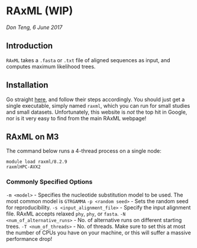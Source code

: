 # RAxML (WIP)
*Don Teng, 6 June 2017*

## Introduction
`RAxML` takes a `.fasta` or `.txt` file of aligned sequences as input, and computes maximum likelihood trees. 

## Installation
Go straight [here](http://www.sfu.ca/biology2/staff/dc/raxml/), and follow their steps accordingly. You should just get a single executable, simply named `raxml`, which you can run for small studies and small datasets. Unfortunately, this website is *not* the top hit in Google, nor is it very easy to find from the main RAxML webpage! 

## RAxML on M3
The command below runs a 4-thread process on a single node:

```
module load raxml/8.2.9
raxmlHPC-AVX2 
```

### Commonly Specified Options
`-m <model>` - Specifies the nucleotide substitution model to be used. The most common model is `GTRGAMMA`
`-p <random seed>` - Sets the random seed for reproducibility.
`-s <input_alignment_file>` - Specify the input alignment file. RAxML accepts relaxed `phy`, `phy`, or `fasta`.
`-N <num_of_alternative_runs>` - No. of alternative runs on different starting trees.
`-T <num_of_threads>` - No. of threads. Make sure to set this at most the number of CPUs you have on your machine, or this will suffer a massive performance drop!
